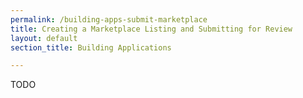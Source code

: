 ```yaml
---
permalink: /building-apps-submit-marketplace
title: Creating a Marketplace Listing and Submitting for Review
layout: default
section_title: Building Applications

---
```


TODO
